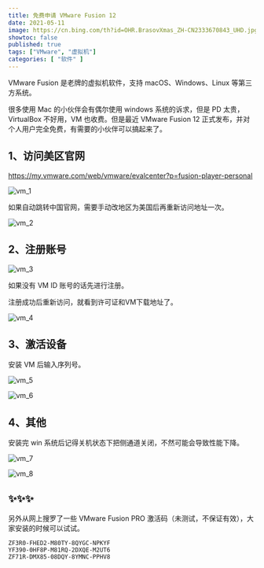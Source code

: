 ```yaml
---
title: 免费申请 VMware Fusion 12
date: 2021-05-11
image: https://cn.bing.com/th?id=OHR.BrasovXmas_ZH-CN2333670843_UHD.jpg
showtoc: false 
published: true
tags: ["VMware", "虚拟机"]
categories: [ "软件" ]
---
```


VMware Fusion 是老牌的虚拟机软件，支持 macOS、Windows、Linux 等第三方系统。

<!--more-->

很多使用 Mac 的小伙伴会有偶尔使用 windows 系统的诉求，但是 PD 太贵，VirtualBox 不好用，VM 也收费。但是最近 VMware Fusion 12 正式发布，并对个人用户完全免费，有需要的小伙伴可以搞起来了。

## 1、访问美区官网

<https://my.vmware.com/web/vmware/evalcenter?p=fusion-player-personal>

![vm_1](https://miiluu.oss-cn-shanghai.aliyuncs.com/blog/littleplan/vm_1.png)

如果自动跳转中国官网，需要手动改地区为美国后再重新访问地址一次。

![vm_2](https://miiluu.oss-cn-shanghai.aliyuncs.com/blog/littleplan/vm_2.png)

## 2、注册账号

![vm_3](https://miiluu.oss-cn-shanghai.aliyuncs.com/blog/littleplan/vm_3.png)

如果没有 VM ID 账号的话先进行注册。

注册成功后重新访问，就看到许可证和VM下载地址了。

![vm_4](https://miiluu.oss-cn-shanghai.aliyuncs.com/blog/littleplan/vm_4.png)

## 3、激活设备

安装 VM 后输入序列号。

![vm_5](https://miiluu.oss-cn-shanghai.aliyuncs.com/blog/littleplan/vm_5.png)


![vm_6](https://miiluu.oss-cn-shanghai.aliyuncs.com/blog/littleplan/vm_6.png)

## 4、其他

安装完 win 系统后记得关机状态下把侧通道关闭，不然可能会导致性能下降。

![vm_7](https://miiluu.oss-cn-shanghai.aliyuncs.com/blog/littleplan/vm_7.png)

![vm_8](https://miiluu.oss-cn-shanghai.aliyuncs.com/blog/littleplan/vm_8.png)

## ✨✨✨

另外从网上搜罗了一些 VMware Fusion PRO 激活码（未测试，不保证有效），大家安装的时候可以试试。

```
ZF3R0-FHED2-M80TY-8QYGC-NPKYF
YF390-0HF8P-M81RQ-2DXQE-M2UT6
ZF71R-DMX85-08DQY-8YMNC-PPHV8
```
